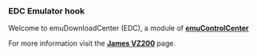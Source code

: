 ### EDC Emulator hook

Welcome to emuDownloadCenter (EDC), a module of [**emuControlCenter**](https://github.com/PhoenixInteractiveNL/emuControlCenter/wiki/)

For more information visit the [**James VZ200**](https://github.com/PhoenixInteractiveNL/emuDownloadCenter/wiki/Emulator-jvz200#menu) page.
